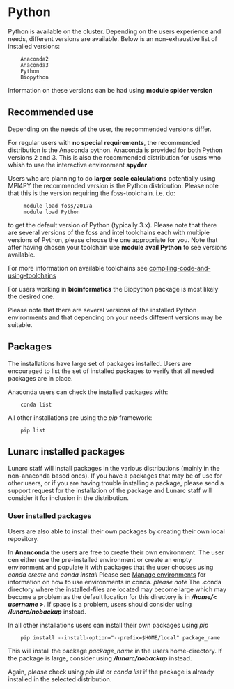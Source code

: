 # Python

Python is available on the cluster. Depending on the users experience and needs, different versions are available. Below is an non-exhaustive list of installed versions:

        Anaconda2 
        Anaconda3
        Python
        Biopython
        
Information on these versions can be had using **module spider version**



## Recommended use

Depending on the needs of the user, the recommended versions differ.

For regular users with **no special requirements**, the recommended distribution is the Anaconda python. Anaconda is provided for both Python versions 2 and 3. This is also the recommended distribution for users who whish to use the interactive environment **spyder** 

Users who are planning to do **larger scale calculations** potentially using MPI4PY the recommended version is the Python distribution. Please note that this is the version requiring the foss-toolchain. i.e. do:
        
         module load foss/2017a
         module load Python

to get the default version of Python (typically 3.x). 
Please note that there are several versions of the foss and intel toolchains each with multiple versions of Python, please choose the one appropriate for you. Note that after having chosen your toolchain use **module avail Python** to see versions available.

For more information on available toolchains see [compiling-code-and-using-toolchains](http://lunarc-documentation.readthedocs.io/en/latest/aurora_modules/#compiling-code-and-using-toolchains)

For users working in **bioinformatics** the Biopython package is most likely the desired one.

Please note that there are several versions of the installed Python environments and that depending on your needs different versions may be suitable. 

## Packages

The installations have large set of packages installed. Users are encouraged to list the set of installed packages to verify that all needed packages are in place.

Anaconda users can check the installed packages with:

        conda list

All other installations are using the *pip* framework:

        pip list

## Lunarc installed packages

Lunarc staff will install packages in the various distributions (mainly in the non-anaconda based ones). If you have a packages that may be of use for other users, or if you are having trouble installing a package, please send a support request for the installation of the package and Lunarc staff will consider it for inclusion in the distribution. 

 ### User installed packages

Users are also able to install their own packages by creating their own local repository.

In **Ananconda** the users are free to create their own environment. The user cen either use the pre-installed environment or create an empty environment and populate it with packages that the user chooses using *conda create* and *conda install* Please see [Manage environments](https://conda.io/docs/user-guide/tasks/manage-environments.html) for information on how to use environments in conda. *please note* The .conda directory where the installed-files are located may become large which may become a problem as the default location for this directory is in ***/home/< username >***. If space is a problem, users should consider using ***/lunarc/nobackup*** instead.

In all other installations users can install their own packages using *pip*

        pip install --install-option="--prefix=$HOME/local" package_name

This will install the package *package_name* in the users home-directory. If the package is large, consider using ***/lunarc/nobackup*** instead.

Again, *please* check using *pip list* or *conda list* if the package is already installed in the selected distribution. 

